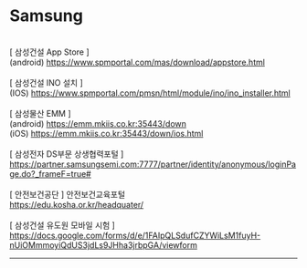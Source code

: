 # Samsung
<br>[ 삼성건설 App Store ]
<br>(android) https://www.spmportal.com/mas/download/appstore.html
<br>
<br>[ 삼성건설 INO 설치 ]
<br>(IOS) https://www.spmportal.com/pmsn/html/module/ino/ino_installer.html
<br>
<br>[ 삼성물산 EMM ]
<br>(android) https://emm.mkiis.co.kr:35443/down
<br>(iOS) https://emm.mkiis.co.kr:35443/down/ios.html
<br>
<br>[ 삼성전자 DS부문 상생협력포털 ]
<br>https://partner.samsungsemi.com:7777/partner/identity/anonymous/loginPage.do?_frameF=true#
<br>
<br>[ 안전보건공단 ] 안전보건교육포털
<br>https://edu.kosha.or.kr/headquater/
<br>
<br>[ 삼성건설 유도원 모바일 시험 ]
<br>https://docs.google.com/forms/d/e/1FAIpQLSdufCZYWiLsM1fuyH-nUiOMmmoyiQdUS3jdLs9JHha3jrbpGA/viewform
<hr>
